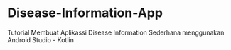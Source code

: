 # Disease-Information-App
Tutorial Membuat Aplikassi Disease Information Sederhana menggunakan Android Studio - Kotlin
